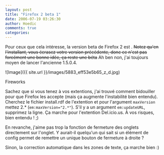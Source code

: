 ```yaml
---
layout: post
title: "Firefox 2 beta 1"
date: 2006-07-19 03:26:30
author: Hoedic
comments: true
categories: 
---
```



Pour ceux que cela intéresse, la version beta de Firefox 2 est . <strike>Notez qu'en l'installant, vous écrasez votre version précédente, donc ce n'est pas forcément une bonne idée, ça reste une béta</strike> Ah ben non, j'ai toujours moyen de lancer l'ancienne 1.5.0.4.


![Image]({{ site.url }}/images/5883_eff53e5b65_z_d.jpg)
<div class="photoattrib">Fireworks</div>



Sachez que si vous tenez à vos extentions, j'ai trouvé comment bidouiller pour que Firefox les accepte (mais ça augmente l'instabilité bien entendu). Cherchez le fichier install.rdf de l'extention et pour l'argument <code>maxVersion</code> mettez 2.* (<code>em:maxVersion="2.*"</code>). S'il y a un argument <code>em:updateURL</code>, supprimez la ligne. Ça marche pour l'extention Del.icio.us. À vos risques, bien entendu ! ;)

En revanche, j'aime pas trop la fonction de fermeture des onglets directement sur l'onglet. Y aurait-il quelqu'un qui sait si un élément de config permet de remettre un unique bouton de fermeture à droite ?

Sinon, la correction automatique dans les zones de texte, ça marche bien :)